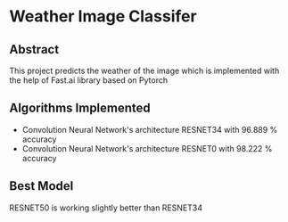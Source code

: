 # Weather Image Classifer 

## Abstract 
This project predicts the weather of the image which is implemented with the help of Fast.ai library based on Pytorch 

## Algorithms Implemented 
<ul>
	<li>Convolution Neural Network's architecture RESNET34 with 96.889 % accuracy </li>
	<li>Convolution Neural Network's architecture RESNET0 with 98.222 % accuracy</li>
</ul>

## Best Model 
RESNET50 is working slightly better than RESNET34